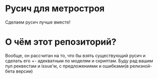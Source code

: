 # Русич для метростроя
Сделаем русич лучше вместе!

# О чём этот репозиторий?
Вообще, он рассчитан на то, что бы взять существующий русич и сделать его +- адекватным по моделям и скриптам.
Буду рад вашим пул реквестам и issue'м, с предложениями и ошибками(в релизной-бета версии)
